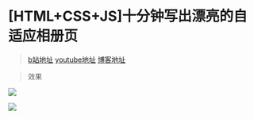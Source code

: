 # [HTML+CSS+JS]十分钟写出漂亮的自适应相册页

> [b站地址](https://www.bilibili.com/video/av47766149)
> [youtube地址](https://www.youtube.com/watch?v=mkqRpPdnggw)
> [博客地址](https://darkcode1.blogspot.com/2019/03/responsive-gallery-section-using-html.htmlhttps://darkcode1.blogspot.com/2019/03/responsive-gallery-section-using-html.html)

> 效果

![](https://ws2.sinaimg.cn/large/006tKfTcly1g1nhuktcwrj312e0hldje.jpg)

![](https://ws4.sinaimg.cn/large/006tKfTcly1g1nhs94uv6j312b0hijsx.jpg)

